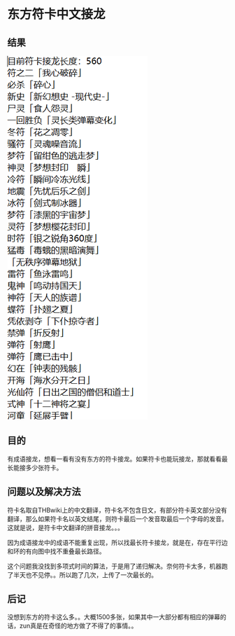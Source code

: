 # 东方符卡中文接龙

## 结果

![sc](sc.png)

## 目的

有成语接龙，想看一看有没有东方的符卡接龙。如果符卡也能玩接龙，那就看看最长能接多少张符卡。

## 问题以及解决方法

符卡名取自THBwiki上的中文翻译，符卡名不包含日文，有部分符卡英文部分没有翻译，那么如果符卡名以英文结尾，则符卡最后一个发音取最后一个字母的发音。这就是说，是符卡中文翻译的拼音接龙。。。

因为成语接龙中的成语不能重复出现，所以找最长符卡接龙，就是在，存在平行边和环的有向图中找不重叠最长路径。

这个问题我没找到多项式时间的算法，于是用了递归解决。奈何符卡太多，机器跑了半天也不见停。。所以跑了几次，上传了一次最长的。

## 后记

没想到东方的符卡这么多。。大概1500多张，如果其中一大部分都有相应的弹幕的话，zun真是在奇怪的地方做了不得了的事情。。